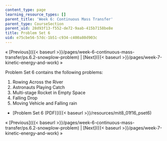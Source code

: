 ```yaml
---
content_type: page
learning_resource_types: []
parent_title: 'Week 6: Continuous Mass Transfer'
parent_type: CourseSection
parent_uid: 28d93f13-f552-de72-9aab-415b7158be8e
title: Problem Set 6
uid: e75cbe56-57dc-1b51-c934-c400a80d903c
---
```


« [Previous]({{< baseurl >}}/pages/week-6-continuous-mass-transfer/ps.6.2-snowplow-problem) | [Next]({{< baseurl >}}/pages/week-7-kinetic-energy-and-work) »

Problem Set 6 contains the following problems:

1.  Rowing Across the River
2.  Astronauts Playing Catch
3.  Multi-stage Rocket in Empty Space
4.  Falling Drop
5.  Moving Vehicle and Falling rain

*   [Problem Set 6 (PDF)]({{< baseurl >}}/resources/mit8_01f16_pset6)

« [Previous]({{< baseurl >}}/pages/week-6-continuous-mass-transfer/ps.6.2-snowplow-problem) | [Next]({{< baseurl >}}/pages/week-7-kinetic-energy-and-work) »